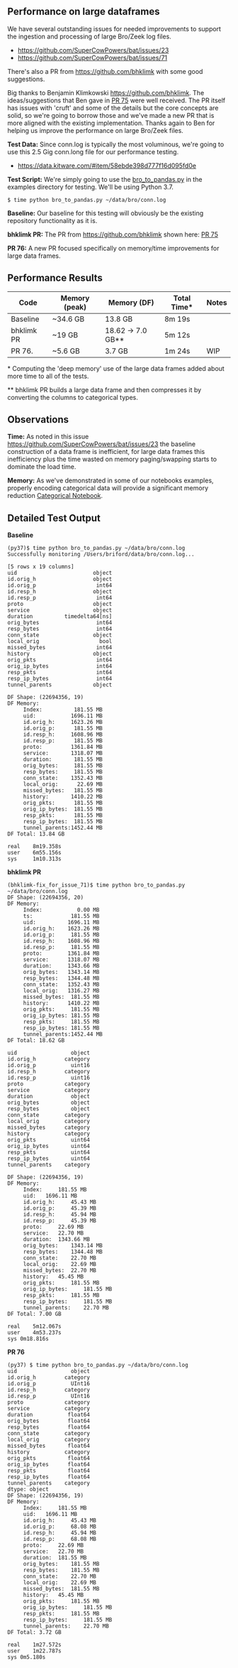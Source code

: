 ## Performance on large dataframes
We have several outstanding issues for needed improvements to support the ingestion and processing of large Bro/Zeek log files.

- <https://github.com/SuperCowPowers/bat/issues/23>
- <https://github.com/SuperCowPowers/bat/issues/71>

There's also a PR from <https://github.com/bhklimk> with some good suggestions.

Big thanks to Benjamin Klimkowski <https://github.com/bhklimk>. The ideas/suggestions that Ben gave in [PR 75](https://github.com/SuperCowPowers/bat/pull/75) were well received. The PR itself has issues with 'cruft' and some of the details but the core concepts are solid, so we're going to borrow those and we've made a new PR that is more aligned with the existing implementation. Thanks again to Ben for helping us improve the performance on large Bro/Zeek files.

**Test Data:**
Since conn.log is typically the most voluminous, we're going to use this 2.5 Gig conn.long file for our performance testing.

- <https://data.kitware.com/#item/58ebde398d777f16d095fd0e>

**Test Script:**
We're simply going to use the [bro\_to\_pandas.py](https://github.com/SuperCowPowers/bat/blob/master/examples/bro_to_pandas.py) in the examples directory for testing. We'll be using Python 3.7.

```
$ time python bro_to_pandas.py ~/data/bro/conn.log 
```

**Baseline:**
Our baseline for this testing will obviously be the existing repository functionality as it is.

**bhklimk PR:**
The PR from <https://github.com/bhklimk> shown here: [PR 75](https://github.com/SuperCowPowers/bat/pull/75)

**PR 76:**
A new PR focused specifically on memory/time improvements for large data frames.

## Performance Results

| Code       | Memory (peak) | Memory (DF)       | Total Time*  | Notes            |
|------------|---------------|-------------------|--------------|------------------|
| Baseline   | ~34.6 GB      | 13.8 GB           | 8m 19s       |                  |
| bhklimk PR | ~19 GB        | 18.62 -> 7.0 GB** | 5m 12s       |                  |
| PR 76.     | ~5.6 GB       | 3.7 GB            | 1m 24s       | WIP              |

\* Computing the 'deep memory' use of the large data frames added about more time to all of the tests.

\*\* bhklimk PR builds a large data frame and then compresses it by converting the columns to categorical types.

## Observations
**Time:**
As noted in this issue <https://github.com/SuperCowPowers/bat/issues/23> the baseline construction of a data frame is inefficient, for large data frames this inefficiency plus the time wasted on memory paging/swapping starts to dominate the load time.

**Memory:**
As we've demonstrated in some of our notebooks examples, properly encoding categorical data will provide a significant memory reduction [Categorical Notebook](https://nbviewer.jupyter.org/github/SuperCowPowers/scp-labs/blob/master/notebooks/Categorical_Data_Guide.ipynb).

## Detailed Test Output
**Baseline**

```
(py37)$ time python bro_to_pandas.py ~/data/bro/conn.log 
Successfully monitoring /Users/briford/data/bro/conn.log...

[5 rows x 19 columns]
uid                        object
id.orig_h                  object
id.orig_p                   int64
id.resp_h                  object
id.resp_p                   int64
proto                      object
service                    object
duration          timedelta64[ns]
orig_bytes                  int64
resp_bytes                  int64
conn_state                 object
local_orig                   bool
missed_bytes                int64
history                    object
orig_pkts                   int64
orig_ip_bytes               int64
resp_pkts                   int64
resp_ip_bytes               int64
tunnel_parents             object

DF Shape: (22694356, 19)
DF Memory:
	 Index: 	     181.55 MB
	 uid: 	        1696.11 MB
	 id.orig_h: 	1623.26 MB
	 id.orig_p: 	 181.55 MB
	 id.resp_h: 	1608.96 MB
	 id.resp_p: 	 181.55 MB
	 proto: 	    1361.84 MB
	 service: 	    1318.07 MB
	 duration: 	     181.55 MB
	 orig_bytes: 	 181.55 MB
	 resp_bytes:     181.55 MB
	 conn_state: 	1352.43 MB
	 local_orig: 	  22.69 MB
	 missed_bytes:   181.55 MB
	 history: 	    1410.22 MB
	 orig_pkts: 	 181.55 MB
	 orig_ip_bytes:  181.55 MB
	 resp_pkts: 	 181.55 MB
	 resp_ip_bytes:  181.55 MB
	 tunnel_parents:1452.44 MB
DF Total: 13.84 GB

real	8m19.358s
user	6m55.156s
sys	    1m10.313s
```

**bhklimk PR**

```
(bhklimk-fix_for_issue_71)$ time python bro_to_pandas.py ~/data/bro/conn.log 
DF Shape: (22694356, 20)
DF Memory:
	 Index:           0.00 MB
	 ts:            181.55 MB
	 uid:          1696.11 MB
	 id.orig_h:    1623.26 MB
	 id.orig_p:     181.55 MB
	 id.resp_h:    1608.96 MB
	 id.resp_p:     181.55 MB
	 proto:        1361.84 MB
	 service:      1318.07 MB
	 duration:     1343.66 MB
	 orig_bytes:   1343.14 MB
	 resp_bytes:   1344.48 MB
	 conn_state:   1352.43 MB
	 local_orig:   1316.27 MB
	 missed_bytes:  181.55 MB
	 history:      1410.22 MB
	 orig_pkts:     181.55 MB
	 orig_ip_bytes: 181.55 MB
	 resp_pkts: 	181.55 MB
	 resp_ip_bytes: 181.55 MB
	 tunnel_parents:1452.44 MB
DF Total: 18.62 GB

uid                 object
id.orig_h         category
id.orig_p           uint16
id.resp_h         category
id.resp_p           uint16
proto             category
service           category
duration            object
orig_bytes          object
resp_bytes          object
conn_state        category
local_orig        category
missed_bytes      category
history           category
orig_pkts           uint64
orig_ip_bytes       uint64
resp_pkts           uint64
resp_ip_bytes       uint64
tunnel_parents    category

DF Shape: (22694356, 19)
DF Memory:
	 Index: 	181.55 MB
	 uid: 	1696.11 MB
	 id.orig_h: 	45.43 MB
	 id.orig_p: 	45.39 MB
	 id.resp_h: 	45.94 MB
	 id.resp_p: 	45.39 MB
	 proto: 	22.69 MB
	 service: 	22.70 MB
	 duration: 	1343.66 MB
	 orig_bytes: 	1343.14 MB
	 resp_bytes: 	1344.48 MB
	 conn_state: 	22.70 MB
	 local_orig: 	22.69 MB
	 missed_bytes: 	22.70 MB
	 history: 	45.45 MB
	 orig_pkts: 	181.55 MB
	 orig_ip_bytes: 	181.55 MB
	 resp_pkts: 	181.55 MB
	 resp_ip_bytes: 	181.55 MB
	 tunnel_parents: 	22.70 MB
DF Total: 7.00 GB

real	5m12.067s
user	4m53.237s
sys	0m18.816s
```

**PR 76**

```
(py37) $ time python bro_to_pandas.py ~/data/bro/conn.log 
uid                 object
id.orig_h         category
id.orig_p           UInt16
id.resp_h         category
id.resp_p           UInt16
proto             category
service           category
duration           float64
orig_bytes         float64
resp_bytes         float64
conn_state        category
local_orig        category
missed_bytes       float64
history           category
orig_pkts          float64
orig_ip_bytes      float64
resp_pkts          float64
resp_ip_bytes      float64
tunnel_parents    category
dtype: object
DF Shape: (22694356, 19)
DF Memory:
	 Index: 	181.55 MB
	 uid: 	1696.11 MB
	 id.orig_h: 	45.43 MB
	 id.orig_p: 	68.08 MB
	 id.resp_h: 	45.94 MB
	 id.resp_p: 	68.08 MB
	 proto: 	22.69 MB
	 service: 	22.70 MB
	 duration: 	181.55 MB
	 orig_bytes: 	181.55 MB
	 resp_bytes: 	181.55 MB
	 conn_state: 	22.70 MB
	 local_orig: 	22.69 MB
	 missed_bytes: 	181.55 MB
	 history: 	45.45 MB
	 orig_pkts: 	181.55 MB
	 orig_ip_bytes: 	181.55 MB
	 resp_pkts: 	181.55 MB
	 resp_ip_bytes: 	181.55 MB
	 tunnel_parents: 	22.70 MB
DF Total: 3.72 GB

real	1m27.572s
user	1m22.787s
sys	0m5.180s
```

